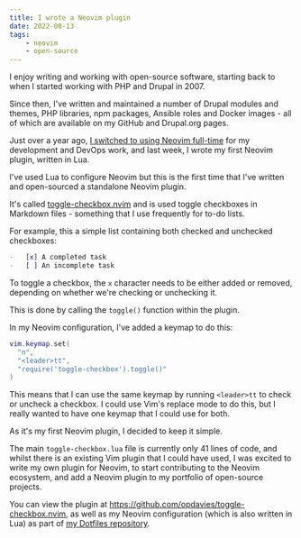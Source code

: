 ```yaml
---
title: I wrote a Neovim plugin
date: 2022-08-13
tags:
    - neovim
    - open-source
---
```


I enjoy writing and working with open-source software, starting back to when I started working with PHP and Drupal in 2007.

Since then, I've written and maintained a number of Drupal modules and themes, PHP libraries, npm packages, Ansible roles and Docker images - all of which are available on my GitHub and Drupal.org pages.

Just over a year ago, [I switched to using Neovim full-time](/blog/going-full-vim) for my development and DevOps work, and last week, I wrote my first Neovim plugin, written in Lua.

I've used Lua to configure Neovim but this is the first time that I've written and open-sourced a standalone Neovim plugin.

It's called [toggle-checkbox.nvim](https://github.com/opdavies/toggle-checkbox.nvim) and is used toggle checkboxes in Markdown files - something that I use frequently for to-do lists.

For example, this a simple list containing both checked and unchecked checkboxes:

```markdown
-   [x] A completed task
-   [ ] An incomplete task
```

To toggle a checkbox, the `x` character needs to be either added or removed, depending on whether we're checking or unchecking it.

This is done by calling the `toggle()` function within the plugin.

In my Neovim configuration, I've added a keymap to do this:

```lua
vim.keymap.set(
  "n",
  "<leader>tt",
  "require('toggle-checkbox').toggle()"
)
```

This means that I can use the same keymap by running `<leader>tt` to check or uncheck a checkbox. I could use Vim's replace mode to do this, but I really wanted to have one keymap that I could use for both.

As it's my first Neovim plugin, I decided to keep it simple.

The main `toggle-checkbox.lua` file is currently only 41 lines of code, and whilst there is an existing Vim plugin that I could have used, I was excited to write my own plugin for Neovim, to start contributing to the Neovim ecosystem, and add a Neovim plugin to my portfolio of open-source projects.

You can view the plugin at <https://github.com/opdavies/toggle-checkbox.nvim>, as well as my Neovim configuration (which is also written in Lua) as part of [my Dotfiles repository](https://github.com/opdavies/dotfiles/tree/main/roles/neovim/files).

